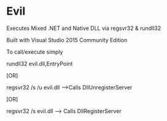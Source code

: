 # Evil
Executes Mixed .NET and Native DLL via regsvr32 & rundll32

Built with Visual Studio 2015 Community Edition

 To call/execute simply 
 
 rundll32 evil.dll,EntryPoint
 
 [OR]
 
 regsvr32 /s /u evil.dll -->Calls DllUnregisterServer
 
 [OR] 
 
 regsvr32 /s evil.dll --> Calls DllRegisterServer
 
